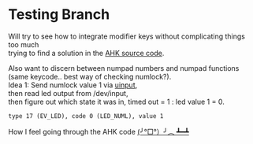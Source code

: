 # Testing Branch
Will try to see how to integrate modifier keys without complicating things too much <br>
trying to find a solution in the [AHK source code](https://github.com/AutoHotkey/AutoHotkey/blob/alpha/source/keyboard_mouse.cpp).

Also want to discern between numpad numbers and numpad functions (same keycode.. best way of checking numlock?). <br>
Idea 1:
Send numlock value 1 via [uinput](https://www.kernel.org/doc/html/v4.12/input/uinput.html), <br>
then read led output from /dev/input, <br>
then figure out which state it was in, timed out = 1 : led value 1 = 0. 
```
type 17 (EV_LED), code 0 (LED_NUML), value 1
```


How I feel going through the AHK code [(╯°□°）╯︵ ┻━┻](https://youtu.be/z8hhTn5wAL0)
